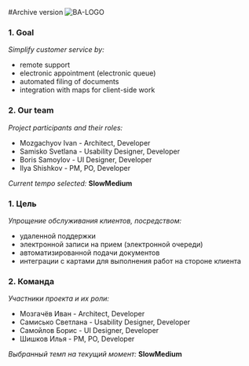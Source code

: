 #Archive version
![BA-LOGO](https://trello-attachments.s3.amazonaws.com/55c514c9a67c001b33aecd5c/5bfd805423e0542746dcc7c9/51163353c4a2f511cbbe961dc8f713ed/Logo_BA.png)

### 1. Goal

*Simplify customer service by:*
- remote support
- electronic appointment (electronic queue)
- automated filing of documents
- integration with maps for client-side work

### 2. Our team

*Project participants and their roles:*
- Mozgachyov Ivan - Architect, Developer
- Samisko Svetlana - Usability Designer, Developer
- Boris Samoylov - UI Designer, Developer
- Ilya Shishkov - PM, PO, Developer

*Current tempo selected:* **SlowMedium**


### 1. Цель

*Упрощение обслуживания клиентов, посредством:*
- удаленной поддержки
- электронной записи на прием (электронной очереди)
- автоматизированной подачи документов
- интеграции с картами для выполнения работ на стороне клиента

### 2. Команда

*Участники проекта и их роли:*
- Мозгачёв Иван - Architect, Developer
- Самисько Светлана - Usability Designer, Developer
- Самойлов Борис - UI Designer, Developer
- Шишков Илья - PM, PO, Developer

*Выбранный темп на текущий момент:* **SlowMedium**
